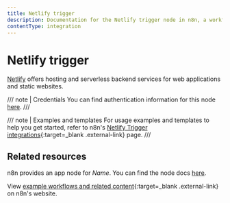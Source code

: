 ```yaml
---
title: Netlify trigger
description: Documentation for the Netlify trigger node in n8n, a workflow automation platform. Includes details of operations and configuration, and links to examples and credentials information.
contentType: integration
---
```


# Netlify trigger

[Netlify](https://netlify.com/) offers hosting and serverless backend services for web applications and static websites.

/// note | Credentials
You can find authentication information for this node [here](/integrations/builtin/credentials/netlify/).
///

///  note  | Examples and templates
For usage examples and templates to help you get started, refer to n8n's [Netlify Trigger integrations](https://n8n.io/integrations/netlify-trigger/){:target=_blank .external-link} page.
///

## Related resources

n8n provides an app node for _Name_. You can find the node docs [here](/integrations/builtin/app-nodes/n8n-nodes-base.netlify/).

View [example workflows and related content](https://n8n.io/integrations/netlify/){:target=_blank .external-link} on n8n's website.

